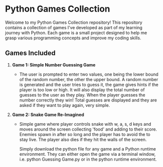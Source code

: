 # Python Games Collection

Welcome to my Python Games Collection repository! This repository contains a collection of games I've developed as part of my learning journey with Python. Each game is a small project 
designed to help me grasp various programming concepts and improve my coding skills.

## Games Included

1. **Game 1: Simple Number Guessing Game**
   - The user is prompted to enter two values, one being the lower bound of the random number, the other the upper bound.  A random number is generated and the user tries to guess it, the
     game gives hints if the player is too low or high.  It will also display the total number of guesses to the user as they play.  When the player guesses the number correctly they win!
     Total guesses are displayed and they are asked if they want to play again, very simple.

2. **Game 2: Snake Game Re-Imagined**
   - Simple game where player controls snake with w, a, s, d keys and moves around the screen collecting 'food' and adding to their score.  Enemies spawn in after so long and the player         has to avoid the to stay live.  The player also dies if they hit the walls of the screen.
  

     Simply download the python file for any game and a Python runtime environment.  They can either open the game via a terminal window, i.e. python Guessing Game.py or in the python
     runtime environment.
